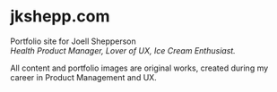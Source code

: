 # jkshepp.com
Portfolio site for Joell Shepperson<br/>
_Health Product Manager, Lover of UX, Ice Cream Enthusiast._

All content and portfolio images are original works, created during my career in Product Management and UX.<br/>
